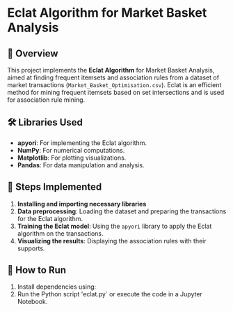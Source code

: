 # Eclat Algorithm for Market Basket Analysis

## 📌 Overview  
This project implements the **Eclat Algorithm** for Market Basket Analysis, aimed at finding frequent itemsets and association rules from a dataset of market transactions (`Market_Basket_Optimisation.csv`). Eclat is an efficient method for mining frequent itemsets based on set intersections and is used for association rule mining.

## 🛠 Libraries Used  
- **apyori**: For implementing the Eclat algorithm.
- **NumPy**: For numerical computations.
- **Matplotlib**: For plotting visualizations.
- **Pandas**: For data manipulation and analysis.

## 🔧 Steps Implemented  
1. **Installing and importing necessary libraries**  
2. **Data preprocessing**: Loading the dataset and preparing the transactions for the Eclat algorithm.
3. **Training the Eclat model**: Using the `apyori` library to apply the Eclat algorithm on the transactions.
4. **Visualizing the results**: Displaying the association rules with their supports.

## 🚀 How to Run
1. Install dependencies using:  
2. Run the Python script 'eclat.py` or execute the code in a Jupyter Notebook.